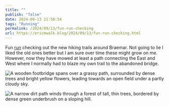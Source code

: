 ```yaml
---
title: ""
publish: "false"
date: 2024-09-13 21:58:54
tags: "Running"
permalink: /2024/09/13/fun-run-checking
url: https://ericmwalk.blog/2024/09/13/fun-run-checking.html
---
```


Fun [run](https://strava.com/activities/12403683527) checking out the new hiking trails around Braemar. Not going to lie I liked the old ones better but I am sure over time these might grow on me. However, now they have mowed at least a path connecting the East and West where I normally had to blaze my own trail to the abandoned bridge.

![A wooden footbridge spans over a grassy path, surrounded by dense trees and bright yellow flowers, leading towards an open field under a partly cloudy sky.](https://ericmwalk.blog/uploads/2024/img-1921.jpeg)

![A narrow dirt path winds through a forest of tall, thin trees, bordered by dense green underbrush on a sloping hill.](https://ericmwalk.blog/uploads/2024/img-1919.jpeg)